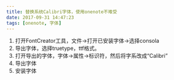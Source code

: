 ```yaml
---
title: 替换系统Calibri字体，使用onenote不难受
date: 2017-09-31 14:47:23
tags: [onenote, 字体]
---
```


1.  打开FontCreator工具，文件->打开已安装字体->选择consola
2.  导出字体，选择truetype，ttf格式。
3.  打开导出的字体，字体->属性->标识符，然后将字系改成“Calibri”
4.  导出字体
5.  安装字体